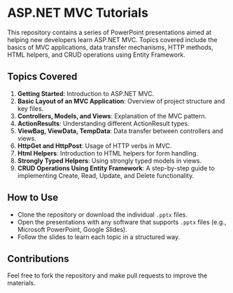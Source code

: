 # ASP.NET MVC Tutorials  
This repository contains a series of PowerPoint presentations aimed at helping new developers learn ASP.NET MVC. Topics covered include the basics of MVC applications, data transfer mechanisms, HTTP methods, HTML helpers, and CRUD operations using Entity Framework.

## Topics Covered
1. **Getting Started**: Introduction to ASP.NET MVC.  
2. **Basic Layout of an MVC Application**: Overview of project structure and key files.  
3. **Controllers, Models, and Views**: Explanation of the MVC pattern.  
4. **ActionResults**: Understanding different ActionResult types.  
5. **ViewBag, ViewData, TempData**: Data transfer between controllers and views.  
6. **HttpGet and HttpPost**: Usage of HTTP verbs in MVC.  
7. **Html Helpers**: Introduction to HTML helpers for form handling.  
8. **Strongly Typed Helpers**: Using strongly typed models in views.  
9. **CRUD Operations Using Entity Framework**: A step-by-step guide to implementing Create, Read, Update, and Delete functionality.

## How to Use
- Clone the repository or download the individual `.pptx` files.  
- Open the presentations with any software that supports `.pptx` files (e.g., Microsoft PowerPoint, Google Slides).  
- Follow the slides to learn each topic in a structured way.

## Contributions
Feel free to fork the repository and make pull requests to improve the materials.
